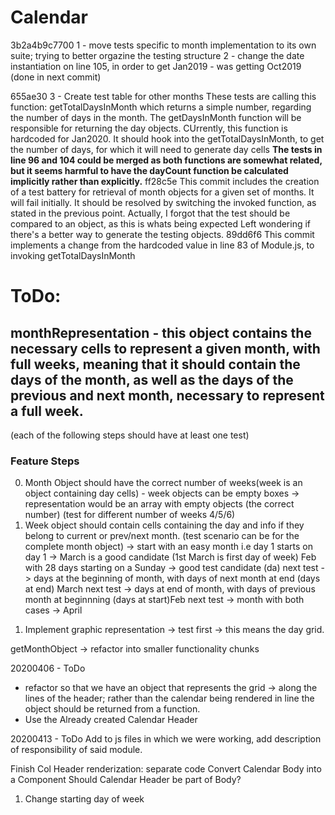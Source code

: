 # Calendar

3b2a4b9c7700
1 - move tests specific to month implementation to its own suite; trying to better orgazine the testing structure
2 - change the date instantiation on line 105, in order to get Jan2019 - was getting Oct2019 (done in next commit)

655ae30
3 - Create test table for other months
These tests are calling this function: getTotalDaysInMonth which returns a simple number, regarding the number of days in the month. The getDaysInMonth function will be responsible for returning the day objects. CUrrently, this function is hardcoded for Jan2020. It should hook into the getTotalDaysInMonth, to get the number of days, for which it will need to generate day cells
**The tests in line 96 and 104 could be merged as both functions are somewhat related, but it seems harmful to have the dayCount function be calculated implicitly rather than explicitly.**
ff28c5e
This commit includes the creation of a test battery for retrieval of month objects for a given set of months. It will fail initially. It should be resolved by switching the invoked function, as stated in the previous point.
Actually, I forgot that the test should be compared to an object, as this is whats being expected
Left wondering if there's a better way to generate the testing objects.
89dd6f6
This commit implements a change from the hardcoded value in line 83 of Module.js, to invoking getTotalDaysInMonth

# ToDo:

## monthRepresentation - this object contains the necessary cells to represent a given month, with full weeks, meaning that it should contain the days of the month, as well as the days of the previous and next month, necessary to represent a full week.

(each of the following steps should have at least one test)

### Feature Steps

0. Month Object should have the correct number of weeks(week is an object containing day cells) - week objects can be empty boxes -> representation would be an array with empty objects (the correct number) (test for different number of weeks 4/5/6)
1. Week object should contain cells containing the day and info if they belong to current or prev/next month. (test scenario can be for the complete month object) -> start with an easy month i.e day 1 starts on day 1 -> March is a good candidate (1st March is first day of week)
   Feb with 28 days starting on a Sunday -> good test candidate (da)
   next test -> days at the beginning of month, with days of next month at end (days at end) March
   next test -> days at end of month, with days of previous month at beginnning (days at start)Feb
   next test -> month with both cases -> April

1) Implement graphic representation -> test first -> this means the day grid.

getMonthObject -> refactor into smaller functionality chunks

20200406 - ToDo

- refactor so that we have an object that represents the grid -> along the lines of the header; rather than the calendar being rendered in line the object should be returned from a function.
- Use the Already created Calendar Header

20200413 - ToDo
Add to js files in which we were working, add description of responsibility of said module.

Finish Col Header renderization: separate code
Convert Calendar Body into a Component
Should Calendar Header be part of Body?

1. Change starting day of week

